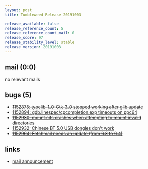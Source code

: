 ```yaml
---
layout: post
title: Tumbleweed Release 20191003

release_available: false
release_reference_count: 5
release_reference_count_mail: 0
release_score: 97
release_stability_level: stable
release_version: 20191003
---
```


## mail (0:0)

no relevant mails

## bugs (5)

<!--more-->

- ~~[1152875: typelib-1_0-Gtk-3_0 stopped working after glib update](https://bugzilla.opensuse.org/show_bug.cgi?id=1152875)~~
- [1152894: gdb.linespec/cpcompletion.exp timeouts on ppc64](https://bugzilla.opensuse.org/show_bug.cgi?id=1152894)
- ~~[1152930: mount.cifs crashes when attempting to mount invalid directories](https://bugzilla.opensuse.org/show_bug.cgi?id=1152930)~~
- [1152932: Chinese BT 5.0 USB dongles don't work](https://bugzilla.opensuse.org/show_bug.cgi?id=1152932)
- ~~[1152964: Fetchmail needs an update (from 6.3 to 6.4)](https://bugzilla.opensuse.org/show_bug.cgi?id=1152964)~~



## links

- [mail announcement](https://lists.opensuse.org/opensuse-factory/2019-10/msg00055.html)
